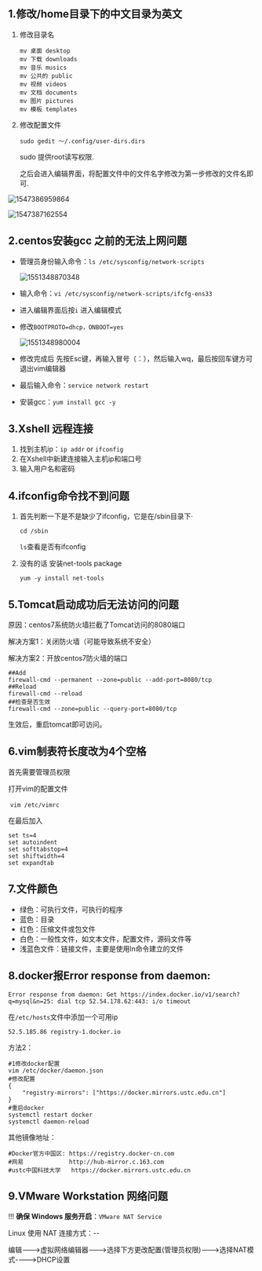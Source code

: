 ## 1.修改/home目录下的中文目录为英文

1. 修改目录名

   ```
   mv 桌面 desktop
   mv 下载 downloads
   mv 音乐 musics
   mv 公共的 public
   mv 视频 videos
   mv 文档 documents
   mv 图片 pictures
   mv 模板 templates
   ```

2. 修改配置文件

   ```
   sudo gedit ～/.config/user-dirs.dirs
   ```

   sudo 提供root读写权限.

   之后会进入编辑界面，将配置文件中的文件名字修改为第一步修改的文件名即可.

![1547386959864](https://gitee.com/Ep_tassel/typora-image/raw/master/typora/updatedefaultname.png)

![1547387162554](https://gitee.com/Ep_tassel/typora-image/raw/master/typora/update2.png)

## 2.centos安装gcc 之前的无法上网问题

* 管理员身份输入命令：`ls /etc/sysconfig/network-scripts`

  ![1551348870348](https://gitee.com/Ep_tassel/typora-image/raw/master/typora/network-scripts.png)

* 输入命令：`vi /etc/sysconfig/network-scripts/ifcfg-ens33`

* 进入编辑界面后按`i` 进入编辑模式

* 修改`BOOTPROTO=dhcp，ONBOOT=yes`

  ![1551348980004](https://gitee.com/Ep_tassel/typora-image/raw/master/typora/network.png)

* 修改完成后 先按Esc键，再输入冒号（：），然后输入wq，最后按回车键方可退出vim编辑器

* 最后输入命令：`service network restart`

* 安装gcc：`yum install gcc -y`

## 3.Xshell 远程连接

1. 找到主机ip：`ip addr`  or  `ifconfig`
2. 在Xshell中新建连接输入主机ip和端口号
3. 输入用户名和密码

## 4.ifconfig命令找不到问题

1. 首先判断一下是不是缺少了ifconfig，它是在/sbin目录下·

   `cd /sbin`

   `ls`查看是否有ifconfig

2. 没有的话 安装net-tools package

   `yum -y install net-tools`

## 5.Tomcat启动成功后无法访问的问题

原因：centos7系统防火墙拦截了Tomcat访问的8080端口

解决方案1：关闭防火墙（可能导致系统不安全）

解决方案2：开放centos7防火墙的端口

```
##Add 
firewall-cmd --permanent --zone=public --add-port=8080/tcp 
##Reload 
firewall-cmd --reload 
##检查是否生效 
firewall-cmd --zone=public --query-port=8080/tcp
```

生效后，重启tomcat即可访问。

## 6.vim制表符长度改为4个空格

首先需要管理员权限

打开vim的配置文件

​	`vim /etc/vimrc`

在最后加入

```
set ts=4
set autoindent
set softtabstop=4
set shiftwidth=4
set expandtab
```

## 7.文件颜色

* 绿色：可执行文件，可执行的程序
* 蓝色：目录
* 红色：压缩文件或包文件
* 白色：一般性文件，如文本文件，配置文件，源码文件等
* 浅蓝色文件：链接文件，主要是使用ln命令建立的文件

## 8.docker报Error response from daemon:

```shell
Error response from daemon: Get https://index.docker.io/v1/search?q=mysql&n=25: dial tcp 52.54.178.62:443: i/o timeout
```

在`/etc/hosts`文件中添加一个可用ip

```shell
52.5.185.86 registry-1.docker.io
```

方法2：

```shell
#1修改docker配置
vim /etc/docker/daemon.json
#修改配置
{
	"registry-mirrors": ["https://docker.mirrors.ustc.edu.cn"]
}
#重启docker
systemctl restart docker
systemctl daemon-reload
```

其他镜像地址：

```shell
#Docker官方中国区: https://registry.docker-cn.com
#网易             http://hub-mirror.c.163.com
#ustc中国科技大学   https://docker.mirrors.ustc.edu.cn
```

## 9.VMware Workstation 网络问题

!!! **确保 Windows 服务开启**：`VMware NAT Service` 

Linux 使用 NAT 连接方式：--

编辑--->虚拟网络编辑器--->选择下方更改配置(管理员权限)--->选择NAT模式---->DHCP设置
